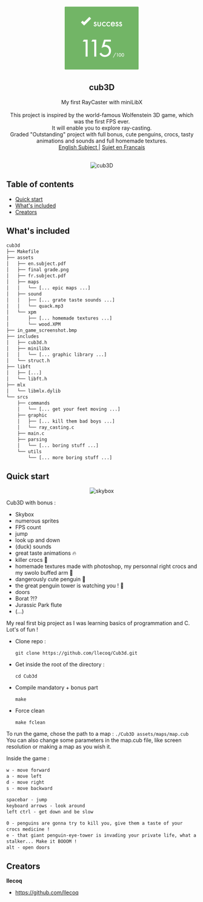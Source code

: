 <p align="center">
  <a href="https://42lyon.fr/">
    <img src="https://github.com/llecoq/Cub3d/blob/master/assets/final%20grade.png" alt="cub3D" width=200 height=170>
  </a>

  <h2 align="center">cub3D</h2>
  <p align="center">
    My first RayCaster with miniLibX
    <br>
    <br>
    This project is inspired by the world-famous Wolfenstein 3D game, which was the first FPS ever. 
    <br>
    It will enable you to explore ray-casting.
    <br>
    Graded "Outstanding" project with full bonus, cute penguins, crocs, tasty animations and sounds and full homemade textures.
    <br>
    <a href="https://github.com/llecoq/Cub3d/blob/master/assets/en.subject.pdf">English Subject </a>
    |
    <a href="https://github.com/llecoq/Cub3d/blob/master/assets/fr.subject.pdf"> Sujet en Francais</a>
    <br>
    <br>
  </p>
</p>




<p align="center">
    <img src="https://github.com/llecoq/Cub3d/blob/master/in_game_screenshot.bmp" alt="cub3D" width=750 height=600>
  </a>


## Table of contents

- [Quick start](#quick-start)
- [What's included](#whats-included)
- [Creators](#creators)

## What's included

```
cub3d
├── Makefile
├── assets
│   ├── en.subject.pdf
│   ├── final grade.png
│   ├── fr.subject.pdf
│   ├── maps
│   │   └── [... epic maps ...]
│   ├── sound
│   │   ├── [... grate taste sounds ...]
│   │   └── quack.mp3
│   └── xpm
│       ├── [... homemade textures ...]
│       └── wood.XPM
├── in_game_screenshot.bmp
├── includes
│   ├── cub3d.h
│   ├── minilibx
│   │   └── [... graphic library ...]
│   └── struct.h
├── libft
│   ├── [...]
│   └── libft.h
├── mlx
│   └── libmlx.dylib
└── srcs
    ├── commands
    │   └── [... get your feet moving ...]
    ├── graphic
    │   ├── [... kill them bad boys ...]
    │   └── ray_casting.c
    ├── main.c
    ├── parsing
    │   └── [... boring stuff ...]
    └── utils
        └── [... more boring stuff ...]
```


## Quick start

<p align="center">
    <img src="https://github.com/llecoq/Cub3d/blob/master/assets/skybox.png" alt="skybox" width=375 height=300>
  </a>

Cub3D with bonus :
  - Skybox 
  - numerous sprites
  - FPS count
  - jump
  - look up and down
  - (duck) sounds 
  - great taste animations :fire:
  - killer crocs :crocodile:
  - homemade textures made with photoshop, my personnal right crocs and my swolo buffed arm :muscle:
  - dangerously cute penguin :penguin:
  - the great penguin tower is watching you ! :eyes:
  - doors
  - Borat ?!?
  - Jurassic Park flute
  - (...)

My real first big project as I was learning basics of programmation and C. Lot's of fun !

- Clone repo :
    ```
    git clone https://github.com/llecoq/Cub3d.git
    ```
- Get inside the root of the directory :
    ```
    cd Cub3d
    ```
- Compile mandatory + bonus part
    ```
    make
    ```
- Force clean
    ```
    make fclean
    ```
To run the game, chose the path to a map :
    ```
    ./Cub3D assets/maps/map.cub
    ```
You can also change some parameters in the map.cub file, like screen resolution or making a map as you wish it.

Inside the game :
```
w - move forward
a - move left
d - move right
s - move backward
```
```
spacebar - jump
keyboard arrows - look around 
left ctrl - get down and be slow
```
```
0 - penguins are gonna try to kill you, give them a taste of your crocs medicine !
e - that giant penguin-eye-tower is invading your private life, what a stalker... Make it BOOOM !
alt - open doors
```

## Creators

**llecoq**

- <https://github.com/llecoq>

